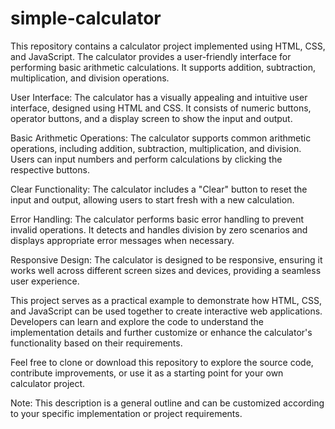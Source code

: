 # simple-calculator
This repository contains a calculator project implemented using HTML, CSS, and JavaScript. The calculator provides a user-friendly interface for performing basic arithmetic calculations. It supports addition, subtraction, multiplication, and division operations.


User Interface: The calculator has a visually appealing and intuitive user interface, designed using HTML and CSS. It consists of numeric buttons, operator buttons, and a display screen to show the input and output.

Basic Arithmetic Operations: The calculator supports common arithmetic operations, including addition, subtraction, multiplication, and division. Users can input numbers and perform calculations by clicking the respective buttons.

Clear Functionality: The calculator includes a "Clear" button to reset the input and output, allowing users to start fresh with a new calculation.

Error Handling: The calculator performs basic error handling to prevent invalid operations. It detects and handles division by zero scenarios and displays appropriate error messages when necessary.

Responsive Design: The calculator is designed to be responsive, ensuring it works well across different screen sizes and devices, providing a seamless user experience.

This project serves as a practical example to demonstrate how HTML, CSS, and JavaScript can be used together to create interactive web applications. Developers can learn and explore the code to understand the implementation details and further customize or enhance the calculator's functionality based on their requirements.

Feel free to clone or download this repository to explore the source code, contribute improvements, or use it as a starting point for your own calculator project.

Note: This description is a general outline and can be customized according to your specific implementation or project requirements.
